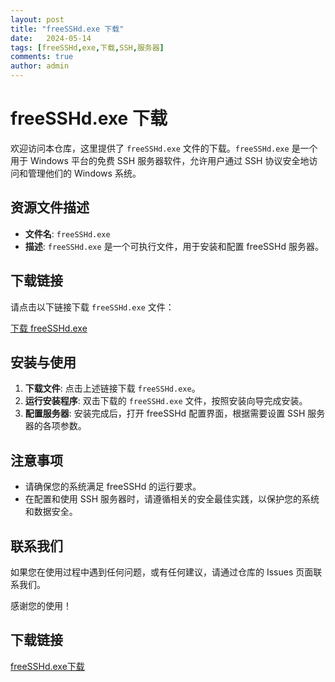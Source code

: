 ```yaml
---
layout: post
title: "freeSSHd.exe 下载"
date:   2024-05-14
tags: [freeSSHd,exe,下载,SSH,服务器]
comments: true
author: admin
---
```

# freeSSHd.exe 下载

欢迎访问本仓库，这里提供了 `freeSSHd.exe` 文件的下载。`freeSSHd.exe` 是一个用于 Windows 平台的免费 SSH 服务器软件，允许用户通过 SSH 协议安全地访问和管理他们的 Windows 系统。

## 资源文件描述

- **文件名**: `freeSSHd.exe`
- **描述**: `freeSSHd.exe` 是一个可执行文件，用于安装和配置 freeSSHd 服务器。

## 下载链接

请点击以下链接下载 `freeSSHd.exe` 文件：

[下载 freeSSHd.exe](./freeSSHd.exe)

## 安装与使用

1. **下载文件**: 点击上述链接下载 `freeSSHd.exe`。
2. **运行安装程序**: 双击下载的 `freeSSHd.exe` 文件，按照安装向导完成安装。
3. **配置服务器**: 安装完成后，打开 freeSSHd 配置界面，根据需要设置 SSH 服务器的各项参数。

## 注意事项

- 请确保您的系统满足 freeSSHd 的运行要求。
- 在配置和使用 SSH 服务器时，请遵循相关的安全最佳实践，以保护您的系统和数据安全。

## 联系我们

如果您在使用过程中遇到任何问题，或有任何建议，请通过仓库的 Issues 页面联系我们。

感谢您的使用！

## 下载链接

[freeSSHd.exe下载](https://pan.quark.cn/s/f2060c73811d)